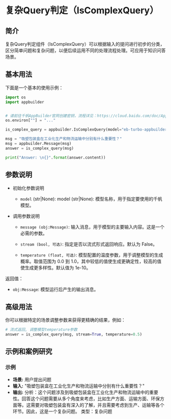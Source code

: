 # 复杂Query判定（IsComplexQuery）

## 简介
复杂Query判定组件（IsComplexQuery）可以根据输入的提问进行初步的分类，区分简单问题和复杂问题，以便后续运用不同的处理流程处理。可应用于知识问答场景。

## 基本用法

下面是一个基本的使用示例：

```python
import os
import appbuilder


# 请前往千帆AppBuilder官网创建密钥，流程详见：https://cloud.baidu.com/doc/AppBuilder/s/Olq6grrt6#1%E3%80%81%E5%88%9B%E5%BB%BA%E5%AF%86%E9%92%A5
os.environ[""] = "..."

is_complex_query = appbuilder.IsComplexQuery(model="eb-turbo-appbuilder")

msg = "吸塑包装盒在工业化生产和物流运输中分别有什么重要性？"
msg = appbuilder.Message(msg)
answer = is_complex_query(msg)

print("Answer: \n{}".format(answer.content))
```

## 参数说明

* 初始化参数说明

  - `model` (str|None): model (str|None): 模型名称，用于指定要使用的千帆模型。
  
* 调用参数说明

  - `message (obj:Message)`: 输入消息，用于模型的主要输入内容。这是一个必需的参数。

  - `stream (bool, 可选)`: 指定是否以流式形式返回响应。默认为 False。

  - `temperature (float, 可选)`: 模型配置的温度参数，用于调整模型的生成概率。取值范围为 0.0 到 1.0，其中较低的值使生成更确定性，较高的值使生成更多样性。默认值为 1e-10。

返回值：

- `obj:Message`: 模型运行后产生的输出消息。

## 高级用法

你可以根据特定的场景调整参数来获得更精确的结果，例如：

```python
# 流式返回, 调整模型temperature参数
answer = is_complex_query(msg, stream=True, temperature=0.5)
```

## 示例和案例研究

### 示例

- **场景:** 用户提出问题
- **输入:** "吸塑包装盒在工业化生产和物流运输中分别有什么重要性？"
- **输出:** 分析：这个问题涉及到吸塑包装盒在工业化生产和物流运输中的重要性。回答这个问题需要从多个角度来考虑，比如生产方面、运输方面、环保方面等。这需要对吸塑包装盒有深入的了解，并且需要考虑到生产、运输等各个环节。因此，这是一个复杂问题。
类型：复杂问题
